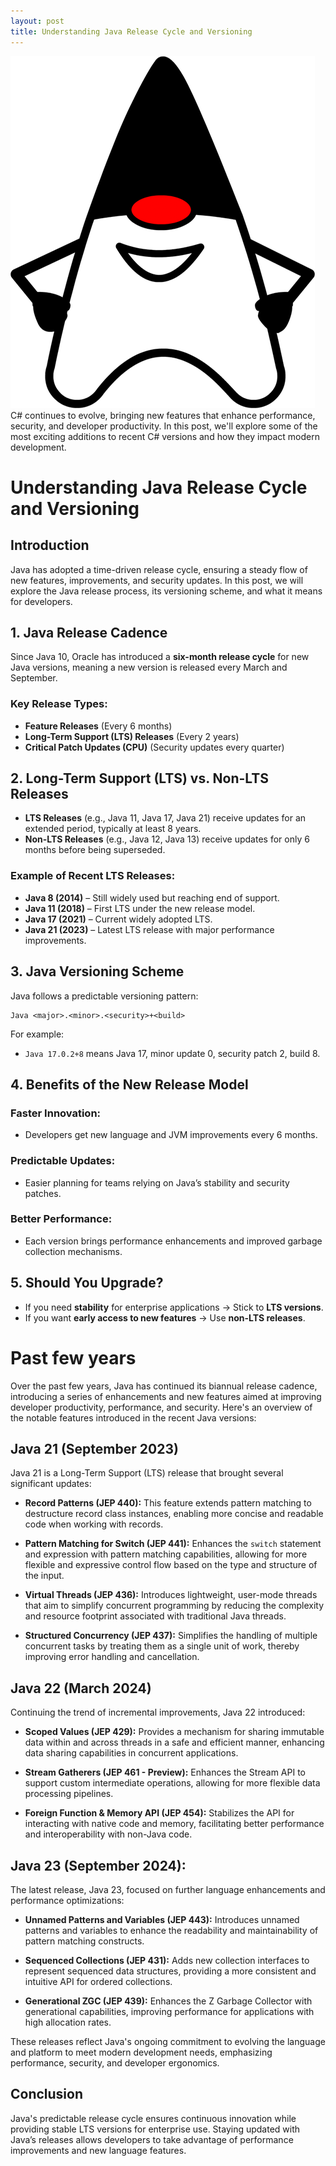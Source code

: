 ```yaml
---
layout: post
title: Understanding Java Release Cycle and Versioning
---
```

<div class="row">
    <div class="col-sm-2">
        <img src="/images/java.png" alt="Java logo"/>
    </div>
    <div class="col-sm-10">
        C# continues to evolve, bringing new features that enhance performance, security, and developer productivity. In this post, we'll explore some of the most exciting additions to recent C# versions and how they impact modern development.
    </div>
</div>


# Understanding Java Release Cycle and Versioning

## Introduction
Java has adopted a time-driven release cycle, ensuring a steady flow of new features, improvements, and security updates. In this post, we will explore the Java release process, its versioning scheme, and what it means for developers.

## 1. Java Release Cadence
Since Java 10, Oracle has introduced a **six-month release cycle** for new Java versions, meaning a new version is released every March and September.

### Key Release Types:
- **Feature Releases** (Every 6 months)
- **Long-Term Support (LTS) Releases** (Every 2 years)
- **Critical Patch Updates (CPU)** (Security updates every quarter)

## 2. Long-Term Support (LTS) vs. Non-LTS Releases
- **LTS Releases** (e.g., Java 11, Java 17, Java 21) receive updates for an extended period, typically at least 8 years.
- **Non-LTS Releases** (e.g., Java 12, Java 13) receive updates for only 6 months before being superseded.

### Example of Recent LTS Releases:
- **Java 8 (2014)** – Still widely used but reaching end of support.
- **Java 11 (2018)** – First LTS under the new release model.
- **Java 17 (2021)** – Current widely adopted LTS.
- **Java 21 (2023)** – Latest LTS release with major performance improvements.

## 3. Java Versioning Scheme
Java follows a predictable versioning pattern:
```
Java <major>.<minor>.<security>+<build>
```
For example:
- `Java 17.0.2+8` means Java 17, minor update 0, security patch 2, build 8.

## 4. Benefits of the New Release Model
### Faster Innovation:
- Developers get new language and JVM improvements every 6 months.

### Predictable Updates:
- Easier planning for teams relying on Java’s stability and security patches.

### Better Performance:
- Each version brings performance enhancements and improved garbage collection mechanisms.

## 5. Should You Upgrade?
- If you need **stability** for enterprise applications → Stick to **LTS versions**.
- If you want **early access to new features** → Use **non-LTS releases**.

# Past few years

Over the past few years, Java has continued its biannual release cadence, introducing a series of enhancements and new features aimed at improving developer productivity, performance, and security. Here's an overview of the notable features introduced in the recent Java versions:

## Java 21 (September 2023)

Java 21 is a Long-Term Support (LTS) release that brought several significant updates:

- **Record Patterns (JEP 440):** This feature extends pattern matching to destructure record class instances, enabling more concise and readable code when working with records.

- **Pattern Matching for Switch (JEP 441):** Enhances the `switch` statement and expression with pattern matching capabilities, allowing for more flexible and expressive control flow based on the type and structure of the input.

- **Virtual Threads (JEP 436):** Introduces lightweight, user-mode threads that aim to simplify concurrent programming by reducing the complexity and resource footprint associated with traditional Java threads.

- **Structured Concurrency (JEP 437):** Simplifies the handling of multiple concurrent tasks by treating them as a single unit of work, thereby improving error handling and cancellation.

## Java 22 (March 2024)

Continuing the trend of incremental improvements, Java 22 introduced:

- **Scoped Values (JEP 429):** Provides a mechanism for sharing immutable data within and across threads in a safe and efficient manner, enhancing data sharing capabilities in concurrent applications.

- **Stream Gatherers (JEP 461 - Preview):** Enhances the Stream API to support custom intermediate operations, allowing for more flexible data processing pipelines.

- **Foreign Function & Memory API (JEP 454):** Stabilizes the API for interacting with native code and memory, facilitating better performance and interoperability with non-Java code.

## Java 23 (September 2024):

The latest release, Java 23, focused on further language enhancements and performance optimizations:

- **Unnamed Patterns and Variables (JEP 443):** Introduces unnamed patterns and variables to enhance the readability and maintainability of pattern matching constructs.

- **Sequenced Collections (JEP 431):** Adds new collection interfaces to represent sequenced data structures, providing a more consistent and intuitive API for ordered collections.

- **Generational ZGC (JEP 439):** Enhances the Z Garbage Collector with generational capabilities, improving performance for applications with high allocation rates.

These releases reflect Java's ongoing commitment to evolving the language and platform to meet modern development needs, emphasizing performance, security, and developer ergonomics.

## Conclusion
Java's predictable release cycle ensures continuous innovation while providing stable LTS versions for enterprise use. Staying updated with Java’s releases allows developers to take advantage of performance improvements and new language features.

